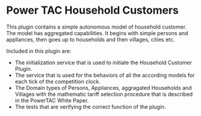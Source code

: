 # Power TAC Household Customers

This plugin contains a simple autonomous model of household customer. The model has aggregated capabilities. 
It begins with simple persons and appliances, then goes up to households and then villages, cities etc.

Included in this plugin are:

* The initialization service that is used to initiate the Household Customer Plugin.
* The service that is used for the behaviors of all the according models for each tick
  of the competition clock.
* The Domain types of Persons, Appliances, aggragated Households and Villages with the mathematic tariff selection
  procedure that is described in the PowerTAC White Paper.
* The tests that are verifying the correct function of the plugin.